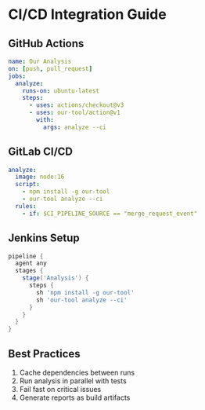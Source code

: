 # CI/CD Integration Guide

## GitHub Actions
```yaml
name: Our Analysis
on: [push, pull_request]
jobs:
  analyze:
    runs-on: ubuntu-latest
    steps:
      - uses: actions/checkout@v3
      - uses: our-tool/action@v1
        with:
          args: analyze --ci
```

## GitLab CI/CD
```yaml
analyze:
  image: node:16
  script:
    - npm install -g our-tool
    - our-tool analyze --ci
  rules:
    - if: $CI_PIPELINE_SOURCE == "merge_request_event"
```

## Jenkins Setup
```groovy
pipeline {
  agent any
  stages {
    stage('Analysis') {
      steps {
        sh 'npm install -g our-tool'
        sh 'our-tool analyze --ci'
      }
    }
  }
}
```

## Best Practices
1. Cache dependencies between runs
2. Run analysis in parallel with tests
3. Fail fast on critical issues
4. Generate reports as build artifacts